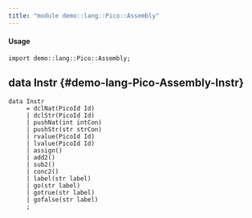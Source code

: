 ```yaml
---
title: "module demo::lang::Pico::Assembly"
---
```


#### Usage

`import demo::lang::Pico::Assembly;`


## data Instr {#demo-lang-Pico-Assembly-Instr}

```rascal
data Instr  
     = dclNat(PicoId Id)
     | dclStr(PicoId Id)
     | pushNat(int intCon)
     | pushStr(str strCon)
     | rvalue(PicoId Id)
     | lvalue(PicoId Id)
     | assign()
     | add2()
     | sub2()
     | conc2()
     | label(str label)
     | go(str label)
     | gotrue(str label)
     | gofalse(str label)
     ;
```


